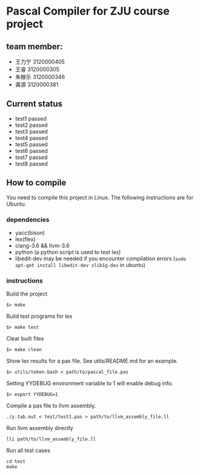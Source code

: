 # Pascal Compiler for ZJU course project

## team member:
- 王力宁 3120000405
- 王睿   3120000305
- 朱稼乐 3120000346
- 龚源   3120000381

## Current status
- test1 passed
- test2 passed
- test3 passed
- test4 passed
- test5 passed
- test6 passed
- test7 passed
- test8 passed

## How to compile
You need to compile this project in Linux. The following instructions are for Ubuntu.

### dependencies
- yacc(bison)
- lex(flex)
- clang-3.6 && llvm-3.6
- python (a python script is used to test lex)
- libedit-dev may be needed if you encounter compilation errors (`sudo apt-get install libedit-dev zlib1g-dev` in ubuntu)

### instructions

Build the project
```
$> make
```

Build test programs for lex
```
$> make test
```

Clear built files
```
$> make clean
```

Show lex results for a pas file. See utils/README.md for an example.
```
$> utils/token.bash < path/to/pascal_file.pas
```

Setting YYDEBUG environment variable to 1 will enable debug info.
```
$> export YYDEBUG=1
```

Compile a pas file to llvm assembly.
```
./y.tab.out < test/test1.pas > path/to/llvm_assembly_file.ll
```

Run llvm assembly directly
```
lli path/to/llvm_assembly_file.ll
```

Run all test cases
```
cd test
make
```
